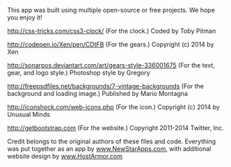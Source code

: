 This app was built using multiple open-source or free projects. We hope you enjoy it!

http://css-tricks.com/css3-clock/ (For the clock.)
Coded by Toby Pitman

http://codepen.io/Xen/pen/CDtFB (For the gears.)
Copyright (c) 2014 by Xen

http://sonarpos.deviantart.com/art/gears-style-336001675 (For the text, gear, and logo style.)
Photoshop style by Gregory

http://freepsdfiles.net/backgrounds/7-vintage-backgrounds (For the background and loading image.)
Published by Mario Montagna

http://iconshock.com/web-icons.php (For the icon.)
Copyright (c) 2014 by Unusual Minds

http://getbootstrap.com (For the website.)
Copyright 2011-2014 Twitter, Inc.

Credit belongs to the original authors of these files and code. Everything was put together as an app by www.NewStarApps.com, with additional website design by www.HostArmor.com

